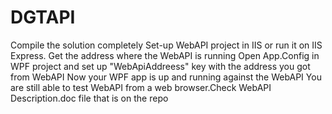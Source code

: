 # DGTAPI
Compile the solution completely
Set-up WebAPI project in IIS or run it on IIS Express. Get the address where the WebAPI is running
Open App.Config in WPF project and set up "WebApiAddreess" key with the address you got from WebAPI
Now your WPF app is up and running against the WebAPI
You are still able to test WebAPI from a web browser.Check WebAPI Description.doc file that is on the repo
